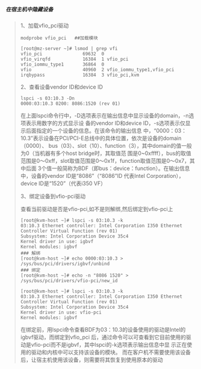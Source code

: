 ##### 在宿主机中隐藏设备

> 1、加载vfio_pci驱动
>
> ```
> modprobe vfio_pci   ##加载模块
> ```
>
> ```
> [root@mz-server ~]# lsmod | grep vfi
> vfio_pci               69632  0
> vfio_virqfd            16384  1 vfio_pci
> vfio_iommu_type1       36864  0
> vfio                   40960  2 vfio_iommu_type1,vfio_pci
> irqbypass              16384  3 vfio_pci,kvm
> ```
>
> 2、查看设备vendor ID和device ID
>
> ```
> lspci -s 03:10.3 -Dn
> 0000:03:10.3 0200: 8086:1520 (rev 01)
> ```
>
> 在上面lspci命令行中，-D选项表示在输出信息中显示设备的domain，-n选项表示用数字的方式显示设
> 备的vendor ID和device ID，-s选项表示仅显示后面指定的一个设备的信息。在该命令的输出信息
> 中，“0000：03：10.3”表示设备在PCI/PCI-E总线中的具体位置，依次是设备的domain（0000）、
> bus（03）、slot（10）、function（3），其中domain的值一般为0（当机器有多个host bridge时，其取值范
> 围是0~0xffff），bus的取值范围是0～0xff，slot取值范围是0～0x1f，function取值范围是0～0x7，其中后面
> 3个值一般简称为BDF（即bus：device：function）。在输出信息中，设备的vendor ID是“8086”（“8086”ID
> 代表Intel Corporation），device ID是“1520”（代表i350 VF）
>
> 3、绑定设备到vfio-pci驱动
>
> 查看当前驱动是否是vfio-pci,如不是则解绑,然后绑定到vfio-pci上
>
> ```
> [root@kvm-host ~]# lspci -s 03:10.3 -k
> 03:10.3 Ethernet controller: Intel Corporation I350 Ethernet Controller Virtual Function (rev 01)
> Subsystem: Intel Corporation Device 35c4
> Kernel driver in use: igbvf
> Kernel modules: igbvf
> ### 解绑
> [root@kvm-host ~]# echo 0000:03:10.3 > /sys/bus/pci/drivers/igbvf/unbind  
> ### 绑定
> [root@kvm-host ~]# echo -n "8086 1520" > /sys/bus/pci/drivers/vfio-pci/new_id
> 
> [root@kvm-host ~]# lspci -s 03:10.3 -k
> 03:10.3 Ethernet controller: Intel Corporation I350 Ethernet Controller Virtual Function (rev 01)
> Subsystem: Intel Corporation Device 35c4
> Kernel driver in use: vfio-pci
> Kernel modules: igbvf
> ```
>
> 在绑定前，用lspci命令查看BDF为03：10.3的设备使用的驱动是Intel的igbvf驱动，而绑定到vfio_pci
> 后，通过命令可以可查看到它目前使用的驱动是vfio-pci而不是igbvf，其中lspci的-k选项表示输出信息中显
> 示正在使用的驱动和内核中可以支持该设备的模块。
> 而在客户机不需要使用该设备后，让宿主机使用该设备，则需要将其恢复到使用原本的驱动

